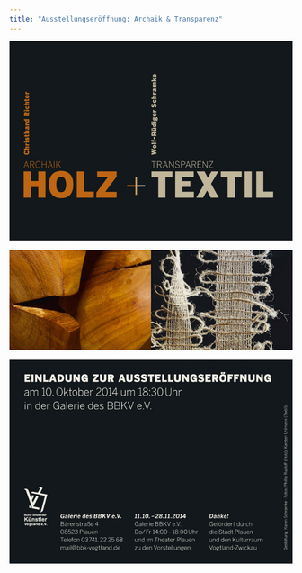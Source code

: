 ```yaml
---
title: "Ausstellungseröffnung: Archaik & Transparenz"
---
```

![Archaik & Transparenz – 1](/img/archaik-transparenz/archaik-transparenz-1.jpg)

![Archaik & Transparenz – 2](/img/archaik-transparenz/archaik-transparenz-2.jpg)

![Archaik & Transparenz – 3](/img/archaik-transparenz/archaik-transparenz-3.jpg)
